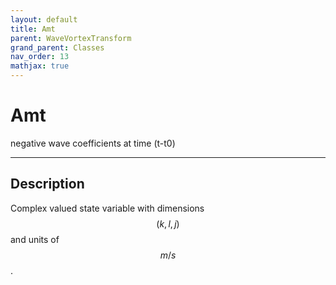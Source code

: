 ```yaml
---
layout: default
title: Amt
parent: WaveVortexTransform
grand_parent: Classes
nav_order: 13
mathjax: true
---
```


#  Amt

negative wave coefficients at time (t-t0)


---

## Description
Complex valued state variable with dimensions $$(k,l,j)$$ and units of $$m/s$$.

